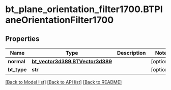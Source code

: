 # bt_plane_orientation_filter1700.BTPlaneOrientationFilter1700

## Properties
Name | Type | Description | Notes
------------ | ------------- | ------------- | -------------
**normal** | [**bt_vector3d389.BTVector3d389**](BTVector3d389.md) |  | [optional] 
**bt_type** | **str** |  | [optional] 

[[Back to Model list]](../README.md#documentation-for-models) [[Back to API list]](../README.md#documentation-for-api-endpoints) [[Back to README]](../README.md)


